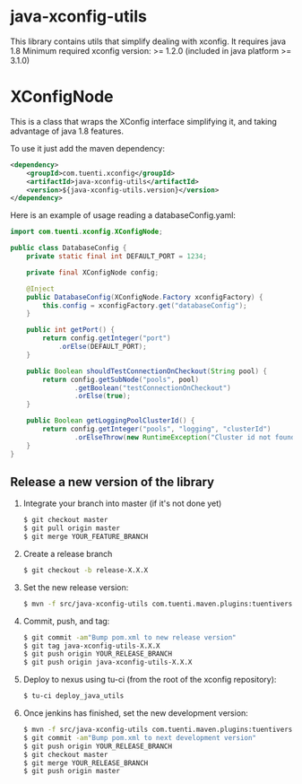 # java-xconfig-utils

This library contains utils that simplify dealing with xconfig.
It requires java 1.8
Minimum required xconfig version: >= 1.2.0 (included in java platform >= 3.1.0)

# XConfigNode

This is a class that wraps the XConfig interface simplifying it, and taking advantage of java 1.8 features.

To use it just add the maven dependency:

```xml
<dependency>
    <groupId>com.tuenti.xconfig</groupId>
    <artifactId>java-xconfig-utils</artifactId>
    <version>${java-xconfig-utils.version}</version>
</dependency>
```


Here is an example of usage reading a databaseConfig.yaml:

```java
import com.tuenti.xconfig.XConfigNode;

public class DatabaseConfig {
	private static final int DEFAULT_PORT = 1234;

	private final XConfigNode config;

	@Inject
	public DatabaseConfig(XConfigNode.Factory xconfigFactory) {
		this.config = xconfigFactory.get("databaseConfig");
	}

	public int getPort() {
		return config.getInteger("port")
			.orElse(DEFAULT_PORT);
	}

	public Boolean shouldTestConnectionOnCheckout(String pool) {
		return config.getSubNode("pools", pool)
				.getBoolean("testConnectionOnCheckout")
				.orElse(true);
	}

	public Boolean getLoggingPoolClusterId() {
		return config.getInteger("pools", "logging", "clusterId")
				.orElseThrow(new RuntimeException("Cluster id not found!"));
	}
}
```

## Release a new version of the library

1. Integrate your branch into master (if it's not done yet)
    ```bash
    $ git checkout master
    $ git pull origin master
    $ git merge YOUR_FEATURE_BRANCH
    ```

1. Create a release branch
    ```bash
    $ git checkout -b release-X.X.X
    ```

1. Set the new release version:
    ```bash
    $ mvn -f src/java-xconfig-utils com.tuenti.maven.plugins:tuentiversions-maven-plugin:set-release
    ```
1. Commit, push, and tag:
    ```bash
    $ git commit -am"Bump pom.xml to new release version"
    $ git tag java-xconfig-utils-X.X.X
    $ git push origin YOUR_RELEASE_BRANCH
    $ git push origin java-xconfig-utils-X.X.X
    ```
1. Deploy to nexus using tu-ci (from the root of the xconfig repository):
    ```bash
    $ tu-ci deploy_java_utils
    ```
1. Once jenkins has finished, set the new development version:
    ```bash
    $ mvn -f src/java-xconfig-utils com.tuenti.maven.plugins:tuentiversions-maven-plugin:set-next-devel
    $ git commit -am"Bump pom.xml to next development version"
    $ git push origin YOUR_RELEASE_BRANCH
    $ git checkout master
    $ git merge YOUR_RELEASE_BRANCH
    $ git push origin master
    ```
